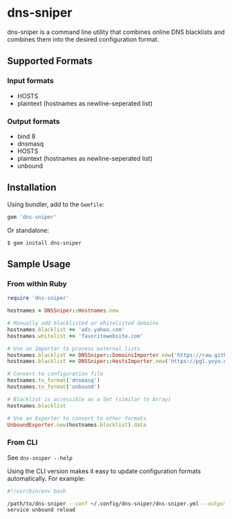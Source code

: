 # dns-sniper

dns-sniper is a command line utility that combines online DNS blacklists and combines them into the desired configuration format.

## Supported Formats

### Input formats

* HOSTS
* plaintext (hostnames as newline-seperated list)

### Output formats

* bind 8
* dnsmasq
* HOSTS
* plaintext (hostnames as newline-seperated list)
* unbound

## Installation

Using bundler, add to the `Gemfile`:

```ruby
gem 'dns-sniper'
```

Or standalone:

```
$ gem install dns-sniper
```

## Sample Usage

### From within Ruby

```ruby
require 'dns-sniper'

hostnames = DNSSniper::Hostnames.new

# Manually add blacklisted or whitelisted domains
hostnames.blacklist += 'ads.yahoo.com'
hostnames.whitelist += 'favoritewebsite.com'

# Use an Importer to process external lists
hostnames.blacklist += DNSSniper::DomainsImporter.new('https://raw.githubusercontent.com/brodyhoskins/dns-blocklists/master/tracking.list').hostnames
hostnames.blacklist += DNSSniper::HostsImporter.new('https://pgl.yoyo.org/as/serverlist.php?hostformat=hosts;showintro=0;mimetype=plaintext').hostnames

# Convert to configuration file
hostnames.to_format('dnsmasq')
hostnames.to_format('unbound')

# Blocklist is accessible as a Set (similar to Array)
hostnames.blocklist

# Use an Exporter to convert to other formats
UnboundExporter.new(hostnames.blocklist).data
```

### From CLI

See `dns-sniper --help`

Using the CLI version makes it easy to update configuration formats automatically. For example:

```bash
#!/usr/bin/env bash

/path/to/dns-sniper --conf ~/.config/dns-sniper/dns-sniper.yml --output unbound > /etc/unbound/unbound.conf.d/blocklist.conf
service unbound reload
```